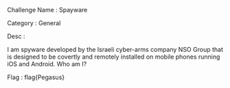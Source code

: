 Challenge Name : Spayware

Category       : General

Desc : 

I am spyware developed by the Israeli cyber-arms company NSO Group that is designed to be covertly and remotely installed on mobile phones running iOS and Android. Who am I?

Flag : flag{Pegasus}
